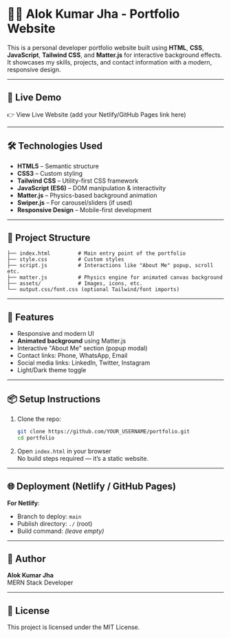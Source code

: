 # 🧑‍💻 Alok Kumar Jha - Portfolio Website

This is a personal developer portfolio website built using **HTML**, **CSS**, **JavaScript**, **Tailwind CSS**, and **Matter.js** for interactive background effects. It showcases my skills, projects, and contact information with a modern, responsive design.

---

## 🚀 Live Demo

👉 View Live Website (add your Netlify/GitHub Pages link here)

---

## 🛠️ Technologies Used

- **HTML5** – Semantic structure  
- **CSS3** – Custom styling  
- **Tailwind CSS** – Utility-first CSS framework  
- **JavaScript (ES6)** – DOM manipulation & interactivity  
- **Matter.js** – Physics-based background animation  
- **Swiper.js** – For carousel/sliders (if used)  
- **Responsive Design** – Mobile-first development  

---

## 📂 Project Structure

```
├── index.html         # Main entry point of the portfolio
├── style.css          # Custom styles
├── script.js          # Interactions like "About Me" popup, scroll etc.
├── matter.js          # Physics engine for animated canvas background
├── assets/            # Images, icons, etc.
└── output.css/font.css (optional Tailwind/font imports)
```

---

## 📸 Features

- Responsive and modern UI  
- **Animated background** using Matter.js  
- Interactive "About Me" section (popup modal)  
- Contact links: Phone, WhatsApp, Email  
- Social media links: LinkedIn, Twitter, Instagram  
- Light/Dark theme toggle  

---

## 📦 Setup Instructions

1. Clone the repo:
   ```bash
   git clone https://github.com/YOUR_USERNAME/portfolio.git
   cd portfolio
   ```

2. Open `index.html` in your browser  
   No build steps required — it’s a static website.

---

## 🌐 Deployment (Netlify / GitHub Pages)

**For Netlify**:

- Branch to deploy: `main`  
- Publish directory: `./` (root)  
- Build command: *(leave empty)*  

---

## 👤 Author

**Alok Kumar Jha**  
MERN Stack Developer  

---

## 📃 License

This project is licensed under the MIT License.
